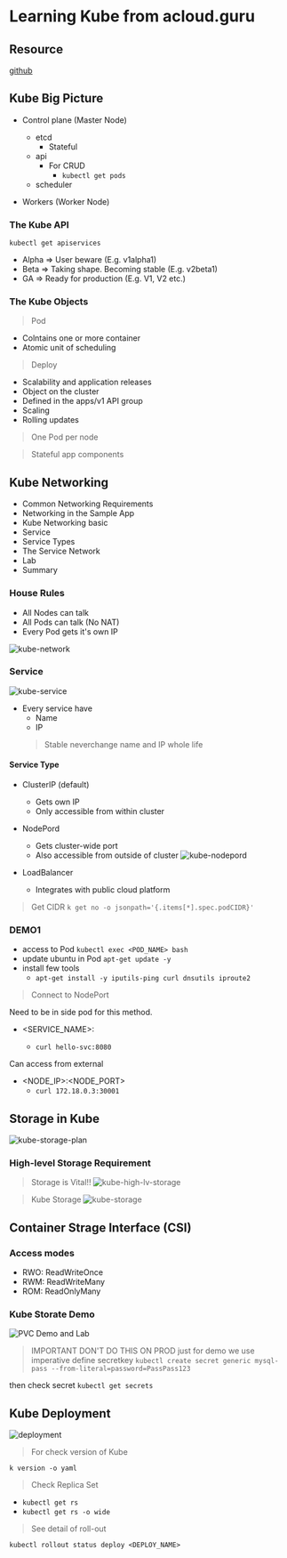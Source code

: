 # Learning Kube from acloud.guru

## Resource

[github](https://github.com/ACloudGuru-Resources/Course_Kubernetes_Deep_Dive_NP/tree/master/sample-app/mysql-wordpress-pd)

## Kube Big Picture 
* Control plane (Master Node)
  * etcd
    * Stateful
  * api
    * For CRUD
      * `kubectl get pods`
  * scheduler

* Workers (Worker Node)

### The Kube API

`kubectl get apiservices`

* Alpha => User beware (E.g. v1alpha1)
* Beta => Taking shape. Becoming stable (E.g. v2beta1)
* GA => Ready for production (E.g. V1, V2 etc.)

### The Kube Objects

> Pod
  * Colntains one or more container
  * Atomic unit of scheduling

> Deploy
  * Scalability and application releases
  * Object on the cluster
  * Defined in the apps/v1 API group
  * Scaling
  * Rolling updates

> One Pod per node

> Stateful app components

## Kube Networking

* Common Networking Requirements
* Networking in the Sample App
* Kube Networking basic
* Service
* Service Types
* The Service Network
* Lab
* Summary

### House Rules
* All Nodes can talk
* All Pods can talk (No NAT)
* Every Pod gets it's own IP

![kube-network](./image/kube-network-basic.png)

### Service
![kube-service](./image/kube-services.png)

* Every service have
  * Name
  * IP
  > Stable neverchange name and IP whole life

#### Service Type

* ClusterIP (default)
  * Gets own IP
  * Only accessible from within cluster

* NodePord
  * Gets cluster-wide port
  * Also accessible from outside of cluster
![kube-nodepord](./image/kube-node-port.png)
  
* LoadBalancer
  * Integrates with public cloud platform

> Get CIDR
`k get no -o jsonpath='{.items[*].spec.podCIDR}'`

### DEMO1
* access to Pod `kubectl exec <POD_NAME> bash`
* update ubuntu in Pod `apt-get update -y`
* install few tools
  * `apt-get install -y iputils-ping curl dnsutils iproute2`

> Connect to NodePort

Need to be in side pod for this method.
* <SERVICE_NAME>:<PORT>
  * `curl hello-svc:8080`

Can access from external
* <NODE_IP>:<NODE_PORT>
  * `curl 172.18.0.3:30001`

## Storage in Kube
![kube-storage-plan](./image/kube-storage-lesson.png)

### High-level Storage Requirement

> Storage is Vital!!
![kube-high-lv-storage](./image/kube-high-lv-storage.png)

> Kube Storage
![kube-storage](./image/kube-storage.png)

## Container Strage Interface (CSI)

### Access modes
* RWO: ReadWriteOnce
* RWM: ReadWriteMany
* ROM: ReadOnlyMany

### Kube Storate Demo

![PVC Demo and Lab](https://github.com/ACloudGuru-Resources/Course_Kubernetes_Deep_Dive_NP/blob/master/sample-app/mysql-wordpress-pd/mysql-deployment.yaml)

> IMPORTANT DON'T DO THIS ON PROD
just for demo we use imperative define secretkey
`kubectl create secret generic mysql-pass --from-literal=password=PassPass123`

then check secret
`kubectl get secrets`


## Kube Deployment
![deployment](./image/kube-deployment.png)

> For check version of Kube

`k version -o yaml`

> Check Replica Set

* `kubectl get rs`
* `kubectl get rs -o wide`

> See detail of roll-out

`kubectl rollout status deploy <DEPLOY_NAME>`
